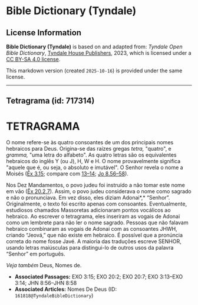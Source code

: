 # Bible Dictionary (Tyndale)

## License Information

**Bible Dictionary (Tyndale)** is based on and adapted from: _Tyndale Open Bible Dictionary_, [Tyndale House Publishers](https://tyndaleopenresources.com/), 2023, which is licensed under a [CC BY-SA 4.0 license](https://creativecommons.org/licenses/by-sa/4.0/legalcode.en).

This markdown version (created `2025-10-16`) is provided under the same license.



--------------------------------

## Tetragrama (id: 717314)

TETRAGRAMA
==========

O nome refere\-se às quatro consoantes de um dos principais nomes hebraicos para Deus. Origina\-se das raízes gregas *tetra,* "quatro", e *gramma,* "uma letra do alfabeto". As quatro letras são os equivalentes hebraicos do inglês Y (ou J), H, W e H. O nome provavelmente significa "aquele que é, ou seja, o absoluto e imutável". O Senhor revela o nome a Moisés ([Êx 3\.15](https://ref.ly/Exod3:15); compare com [13](https://ref.ly/Exod3:13-Exod3:14)[–](https://ref.ly/John8:56-John8:58)[14](https://ref.ly/Exod3:13-Exod3:14); [Jo 8\.56–58](https://ref.ly/John8:56-John8:58)).

Nos Dez Mandamentos, o povo judeu foi instruído a não tomar este nome em vão ([Êx 20\.2,7](https://ref.ly/Exod20:2,Exod20:7)). Assim, o povo judeu considerava o nome como sagrado e não o pronunciava. Em vez disso, eles diziam Adonai*,* “Senhor”. Originalmente, o texto foi escrito apenas com consoantes. Eventualmente, estudiosos chamados Massoretas adicionaram pontos vocálicos ao hebraico. Ao escrever o tetragrama, eles inseriram as vogais de Adonai como um lembrete para não ler o nome sagrado. Pessoas que não falavam hebraico combinaram as vogais de Adonai com as consoantes JHWH, criando “Jeová,” que não existe em hebraico. É possível que a pronúncia correta do nome fosse Javé. A maioria das traduções escreve SENHOR, usando letras maiúsculas para distingui\-lo de outros usos da palavra “Senhor” em português.

*Veja também* Deus, Nomes de.

* **Associated Passages:** EXO 3:15; EXO 20:2; EXO 20:7; EXO 3:13–EXO 3:14; JHN 8:56–JHN 8:58
* **Associated Articles:** Nomes De Deus (ID: `161818@TyndaleBibleDictionary`)

